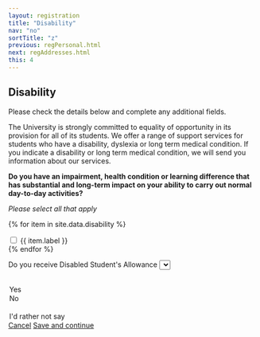 ```yaml
---
layout: registration
title: "Disability"
nav: "no"
sortTitle: "z"
previous: regPersonal.html
next: regAddresses.html
this: 4
---
```


## Disability

Please check the details below and complete any additional fields.

<p>The University is strongly committed to equality of opportunity in its provision for all of its students. We offer a range of support services for students who have a disability, dyslexia or long term medical condition. If you indicate a disability or long term medical condition, we will send you information about our services.</p>

<p><b>Do you have an impairment, health condition or learning difference that has substantial and long-term impact on your ability to carry out normal day-to-day activities?</b></p>

<p><i>Please select all that apply</i></p>

{% for item in site.data.disability %}
<div class="form-group form-check">
  <input type="checkbox" class="form-check-input" id="{{ item.id }}">
  <label class="form-check-label" for="{{ item.id }}">{{ item.label }}</label>
</div>
{% endfor %}



<label for="allowance">Do you receive Disabled  Student's Allowance</label>
<select name="allowance" id="allowance" class="custom-select">
  <option value=""></option>
  <option value="">Yes</option>
  <option value="">No</option>
    <option value="" disabled>&nbsp;</option>
  <option value="">I'd rather not say</option>
</select>



<div id="buttons">
  <a class="btn btn-outline-secondary" href="{{page.previous}}">Cancel</a>
  <a class="btn btn-primary" type="submit" href="{{page.next}}">Save and continue</a>
</div>
